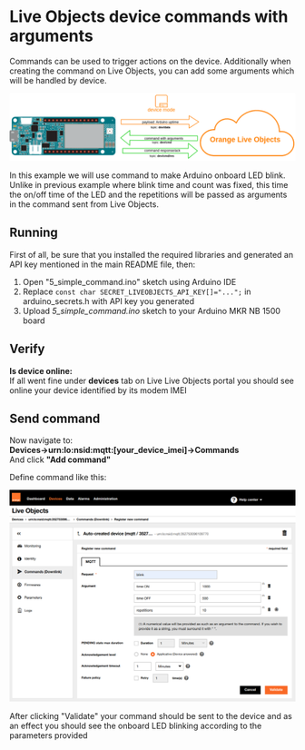 # Live Objects device commands with arguments

Commands can be used to trigger actions on the device. Additionally when creating the command on Live Objects, you can add some arguments which will be handled by device.

![diagram](img/command_with_args.png)

In this example we will use command to make Arduino onboard LED blink. Unlike in previous example where blink time and count was fixed, this time the on/off time of the LED and the repetitions will be passed as arguments in the command sent from Live Objects.


## Running
First of all, be sure that you installed the required libraries and generated an API key mentioned in the main README file, then:
1. Open "5_simple_command.ino" sketch using Arduino IDE
2. Replace ```const char SECRET_LIVEOBJECTS_API_KEY[]="...";``` in arduino_secrets.h with API key you generated
3. Upload *5_simple_command.ino* sketch to your Arduino MKR NB 1500 board

## Verify
**Is device online:**<br>
If all went fine under **devices** tab on Live Live Objects portal you should see online your device identified by its modem IMEI

## Send command
Now navigate to:<br>
**Devices->urn:lo:nsid:mqtt:[your_device_imei]->Commands** <br>
And click **"Add command"**<br>

Define command like this:

![diagram](img/define_command.png)

After clicking "Validate" your command should be sent to the device and as an effect you should see the onboard LED blinking according to the parameters provided
